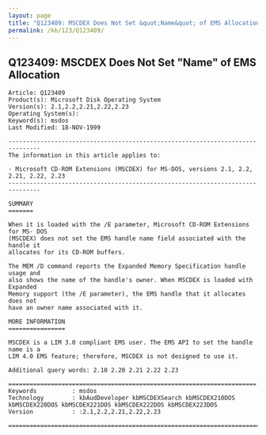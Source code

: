 ```yaml
---
layout: page
title: "Q123409: MSCDEX Does Not Set &quot;Name&quot; of EMS Allocation"
permalink: /kb/123/Q123409/
---
```


## Q123409: MSCDEX Does Not Set &quot;Name&quot; of EMS Allocation

	Article: Q123409
	Product(s): Microsoft Disk Operating System
	Version(s): 2.1,2.2,2.21,2.22,2.23
	Operating System(s): 
	Keyword(s): msdos
	Last Modified: 18-NOV-1999
	
	-------------------------------------------------------------------------------
	The information in this article applies to:
	
	- Microsoft CD-ROM Extensions (MSCDEX) for MS-DOS, versions 2.1, 2.2, 2.21, 2.22, 2.23 
	-------------------------------------------------------------------------------
	
	SUMMARY
	=======
	
	When it is loaded with the /E parameter, Microsoft CD-ROM Extensions for MS- DOS
	(MSCDEX) does not set the EMS handle name field associated with the handle it
	allocates for its CD-ROM buffers.
	
	The MEM /D command reports the Expanded Memory Specification handle usage and
	also shows the name of the handle's owner. When MSCDEX is loaded with Expanded
	Memory support (the /E parameter), the EMS handle that it allocates does not
	have an owner name associated with it.
	
	MORE INFORMATION
	================
	
	MSCDEX is a LIM 3.0 compliant EMS user. The EMS API to set the handle name is a
	LIM 4.0 EMS feature; therefore, MSCDEX is not designed to use it.
	
	Additional query words: 2.10 2.20 2.21 2.22 2.23
	
	======================================================================
	Keywords          : msdos 
	Technology        : kbAudDeveloper kbMSCDEXSearch kbMSCDEX210DOS kbMSCDEX220DOS kbMSCDEX221DOS kbMSCDEX222DOS kbMSCDEX223DOS
	Version           : :2.1,2.2,2.21,2.22,2.23
	
	=============================================================================
	
